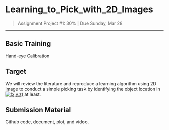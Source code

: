 # Learning_to_Pick_with_2D_Images
> Assignment Project #1: 30% | Due Sunday, Mar 28

------

## Basic Training
Hand-eye Calibration

## Target
We will review the literature and reproduce a learning algorithm using 2D image to conduct a simple picking task by identifying the object location in <a href="https://www.codecogs.com/eqnedit.php?latex=(x,y,z)" target="_blank"><img src="https://latex.codecogs.com/gif.latex?(x,y,z)" title="(x,y,z)" /></a> at least.

## Submission Material
Github code, document, plot, and video.
